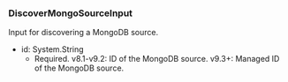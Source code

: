 ### DiscoverMongoSourceInput
Input for discovering a MongoDB source.

- id: System.String
  - Required. v8.1-v9.2: ID of the MongoDB source.
      v9.3+: Managed ID of the MongoDB source.
